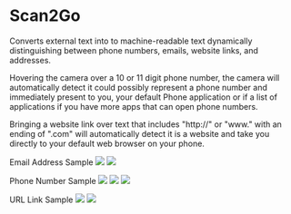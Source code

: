 # Scan2Go
Converts external text into to machine-readable text dynamically distinguishing between phone numbers, emails, website links, and addresses.

Hovering the camera over a 10 or 11 digit phone number, the camera will automatically detect it could possibly represent a phone number and immediately present to you, your default Phone application or if a list of applications if you have more apps that can open phone numbers.

Bringing a website link over text that includes "http://" or "www." with an ending of ".com" will automatically detect it is a website and take you directly to your default web browser on your phone.

Email Address Sample
![](/app/Screenshot_20190313-213603.png)
![](/app/Screenshot_20190313-213709.png)

Phone Number Sample
![](/app/Screenshot_20190313-213839.png)
![](/app/Screenshot_20190313-213847.png)
![](/app/Screenshot_20190313-213855.png)

URL Link Sample
![](/app/Screenshot_20190313-214112.png)
![](/app/Screenshot_20190313-214125.png)
